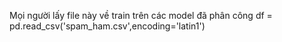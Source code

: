 Mọi người lấy file này về  train trên các model đã phân công
df = pd.read_csv('spam_ham.csv',encoding='latin1')
